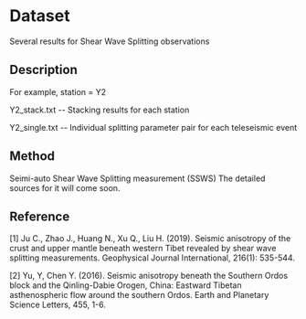 # Dataset

Several results for Shear Wave Splitting observations

## Description
For example, station = Y2

Y2_stack.txt -- Stacking results for each station

Y2_single.txt -- Individual splitting parameter pair for each teleseismic event

## Method
Seimi-auto Shear Wave Splitting measurement (SSWS)
The detailed sources for it will come soon.

## Reference
[1] Ju C., Zhao J., Huang N., Xu Q., Liu H. (2019). Seismic anisotropy of the crust and upper mantle beneath western Tibet revealed by shear wave splitting measurements. Geophysical Journal International, 216(1): 535-544.

[2] Yu, Y, Chen Y. (2016). Seismic anisotropy beneath the Southern Ordos block and the Qinling-Dabie Orogen, China: Eastward Tibetan asthenospheric flow around the southern Ordos. Earth and Planetary Science Letters, 455, 1-6.

